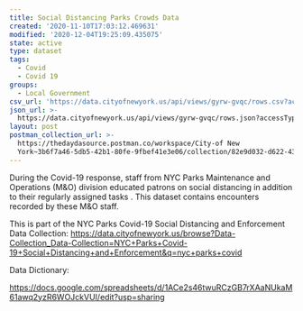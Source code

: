 ```yaml
---
title: Social Distancing Parks Crowds Data
created: '2020-11-10T17:03:12.469631'
modified: '2020-12-04T19:25:09.435075'
state: active
type: dataset
tags:
  - Covid
  - Covid 19
groups:
  - Local Government
csv_url: 'https://data.cityofnewyork.us/api/views/gyrw-gvqc/rows.csv?accessType=DOWNLOAD'
json_url: >-
  https://data.cityofnewyork.us/api/views/gyrw-gvqc/rows.json?accessType=DOWNLOAD
layout: post
postman_collection_url: >-
  https://thedaydasource.postman.co/workspace/City-of New
  York~3b6f7a46-5db5-42b1-80fe-9fbef41e3e06/collection/82e9d032-d622-43b9-877a-7a244659ec89
---
```

During the Covid-19 response, staff from NYC Parks Maintenance and Operations (M&O) division educated patrons on social distancing in addition to their regularly assigned tasks . This dataset contains encounters recorded by these M&O staff.

This is part of the NYC Parks Covid-19 Social Distancing and Enforcement Data Collection: https://data.cityofnewyork.us/browse?Data-Collection_Data-Collection=NYC+Parks+Covid-19+Social+Distancing+and+Enforcement&q=nyc+parks+covid

Data Dictionary:

https://docs.google.com/spreadsheets/d/1ACe2s46twuRCzGB7rXAaNUkaM61awq2yzR6WOJckVUI/edit?usp=sharing
